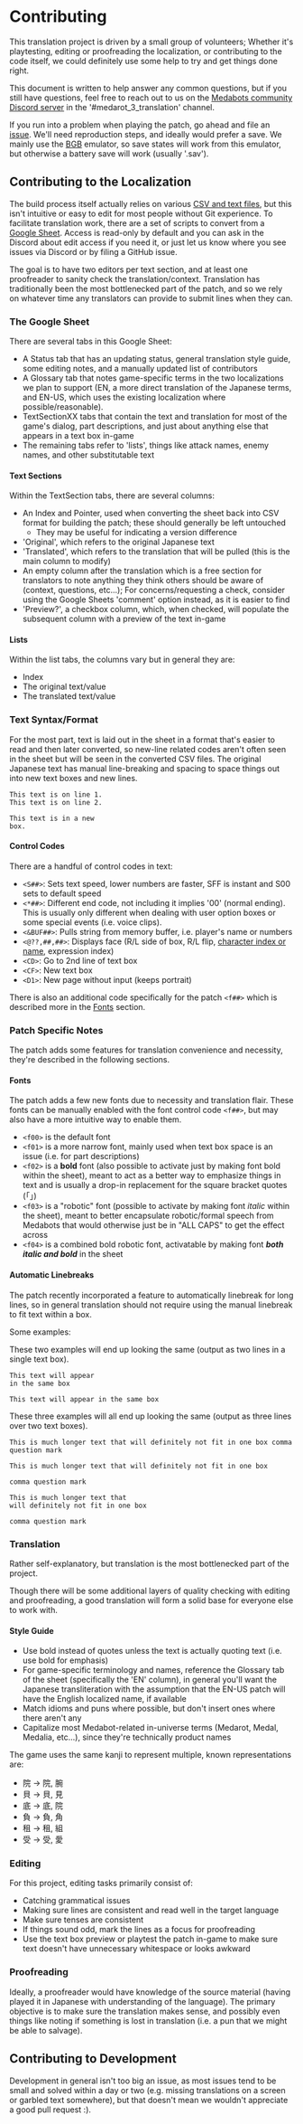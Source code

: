 # Contributing

This translation project is driven by a small group of volunteers; Whether it's playtesting, editing or proofreading the localization, or contributing to the code itself, we could definitely use some help to try and get things done right. 

This document is written to help answer any common questions, but if you still have questions, feel free to reach out to us on the [Medabots community Discord server](https://discord.gg/2qJRzxpk) in the '#medarot_3_translation' channel.

If you run into a problem when playing the patch, go ahead and file an [issue](https://github.com/Medabots/medarot3/issues). We'll need reproduction steps, and ideally would prefer a save. We mainly use the [BGB](https://bgb.bircd.org/) emulator, so save states will work from this emulator, but otherwise a battery save will work (usually '.sav'). 

## Contributing to the Localization

The build process itself actually relies on various [CSV and text files](./text), but this isn't intuitive or easy to edit for most people without Git experience. To facilitate translation work, there are a set of scripts to convert from a [Google Sheet](https://docs.google.com/spreadsheets/d/1XJZ_bkZVklVCpPBEd3UXviA5vkZNPzHpOFxJFbuKX4Q/edit?usp=sharing). Access is read-only by default and you can ask in the Discord about edit access if you need it, or just let us know where you see issues via Discord or by filing a GitHub issue. 

The goal is to have two editors per text section, and at least one proofreader to sanity check the translation/context. Translation has traditionally been the most bottlenecked part of the patch, and so we rely on whatever time any translators can provide to submit lines when they can.

### The Google Sheet

There are several tabs in this Google Sheet:
* A Status tab that has an updating status, general translation style guide, some editing notes, and a manually updated list of contributors
* A Glossary tab that notes game-specific terms in the two localizations we plan to support (EN, a more direct translation of the Japanese terms, and EN-US, which uses the existing localization where possible/reasonable). 
* TextSectionXX tabs that contain the text and translation for most of the game's dialog, part descriptions, and just about anything else that appears in a text box in-game
* The remaining tabs refer to 'lists', things like attack names, enemy names, and other substitutable text

#### Text Sections

Within the TextSection tabs, there are several columns:
* An Index and Pointer, used when converting the sheet back into CSV format for building the patch; these should generally be left untouched
	* They may be useful for indicating a version difference
* 'Original', which refers to the original Japanese text
* 'Translated', which refers to the translation that will be pulled (this is the main column to modify)
* An empty column after the translation which is a free section for translators to note anything they think others should be aware of (context, questions, etc...); For concerns/requesting a check, consider using the Google Sheets 'comment' option instead, as it is easier to find
* 'Preview?', a checkbox column, which, when checked, will populate the subsequent column with a preview of the text in-game

#### Lists

Within the list tabs, the columns vary but in general they are:
* Index
* The original text/value
* The translated text/value 

### Text Syntax/Format

For the most part, text is laid out in the sheet in a format that's easier to read and then later converted, so new-line related codes aren't often seen in the sheet but will be seen in the converted CSV files. The original Japanese text has manual line-breaking and spacing to space things out into new text boxes and new lines.

```
This text is on line 1.
This text is on line 2.

This text is in a new
box.
```

#### Control Codes

There are a handful of control codes in text:

* `<S##>`: Sets text speed, lower numbers are faster, SFF is instant and S00 sets to default speed
* `<*##>`: Different end code, not including it implies '00' (normal ending). This is usually only different when dealing with user option boxes or some special events (i.e. voice clips).
* `<&BUF##>`: Pulls string from memory buffer, i.e. player's name or numbers
* `<@??,##,##>`: Displays face (R/L side of box, R/L flip, [character index or name](./scripts/res/portraits.tbl), expression index)
* `<CD>`: Go to 2nd line of text box
* `<CF>`: New text box
* `<D1>`: New page without input (keeps portrait)

There is also an additional code specifically for the patch `<f##>` which is described more in the [Fonts](#fonts) section.

### Patch Specific Notes

The patch adds some features for translation convenience and necessity, they're described in the following sections.

#### Fonts

The patch adds a few new fonts due to necessity and translation flair. These fonts can be manually enabled with the font control code `<f##>`, but may also have a more intuitive way to enable them.

* `<f00>` is the default font
* `<f01>` is a more narrow font, mainly used when text box space is an issue (i.e. for part descriptions)
* `<f02>` is a **bold** font (also possible to activate just by making font bold within the sheet), meant to act as a better way to emphasize things in text and is usually a drop-in replacement for the square bracket quotes (「」)
* `<f03>` is a "robotic" font (possible to activate by making font *italic* within the sheet), meant to better encapsulate robotic/formal speech from Medabots that would otherwise just be in "ALL CAPS" to get the effect across
* `<f04>` is a combined bold robotic font, activatable by making font ***both italic and bold*** in the sheet

#### Automatic Linebreaks
The patch recently incorporated a feature to automatically linebreak for long lines, so in general translation should not require using the manual linebreak to fit text within a box. 

Some examples:

These two examples will end up looking the same (output as two lines in a single text box).

```
This text will appear
in the same box
```
```
This text will appear in the same box
```

These three examples will all end up looking the same (output as three lines over two text boxes).

```
This is much longer text that will definitely not fit in one box comma question mark
```
```
This is much longer text that will definitely not fit in one box 

comma question mark
```
```
This is much longer text that
will definitely not fit in one box 

comma question mark
```

### Translation

Rather self-explanatory, but translation is the most bottlenecked part of the project. 

Though there will be some additional layers of quality checking with editing and proofreading, a good translation will form a solid base for everyone else to work with.

#### Style Guide

* Use bold instead of quotes unless the text is actually quoting text (i.e. use bold for emphasis)
* For game-specific terminology and names, reference the Glossary tab of the sheet (specifically the 'EN' column), in general you'll want the Japanese transliteration with the assumption that the EN-US patch will have the English localized name, if available
* Match idioms and puns where possible, but don't insert ones where there aren't any
* Capitalize most Medabot-related in-universe terms (Medarot, Medal, Medalia, etc...), since they're technically product names

The game uses the same kanji to represent multiple, known representations are:
* 院 -> 院, 腕
* 貝 -> 貝, 見
* 底 -> 底, 院
* 負 -> 負, 角
* 租 -> 租, 組
* 受 -> 受, 愛

### Editing

For this project, editing tasks primarily consist of:
* Catching grammatical issues
* Making sure lines are consistent and read well in the target language
* Make sure tenses are consistent
* If things sound odd, mark the lines as a focus for proofreading
* Use the text box preview or playtest the patch in-game to make sure text doesn't have unnecessary whitespace or looks awkward

### Proofreading

Ideally, a proofreader would have knowledge of the source material (having played it in Japanese with understanding of the language). The primary objective is to make sure the translation makes sense, and possibly even things like noting if something is lost in translation (i.e. a pun that we might be able to salvage).

## Contributing to Development

Development in general isn't too big an issue, as most issues tend to be small and solved within a day or two (e.g. missing translations on a screen or garbled text somewhere), but that doesn't mean we wouldn't appreciate a good pull request :).